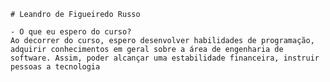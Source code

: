     # Leandro de Figueiredo Russo

    - O que eu espero do curso?
    Ao decorrer do curso, espero desenvolver habilidades de programação, adquirir conhecimentos em geral sobre a área de engenharia de software. Assim, poder alcançar uma estabilidade financeira, instruir pessoas a tecnologia